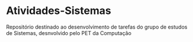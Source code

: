# Atividades-Sistemas
Repositório destinado ao desenvolvimento de tarefas do grupo de estudos de Sistemas, desnvolvido pelo PET da Computação
